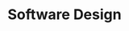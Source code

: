 <div id="title">

# Software Design
</div>
<div id="body">

<include src="introduction/container-inParent-asPanel.md" boilerplate />

</div>